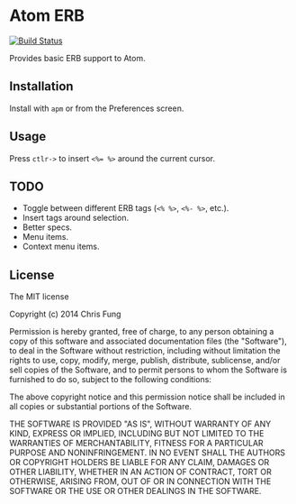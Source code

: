 # Atom ERB

[![Build Status](https://travis-ci.org/aergonaut/atom-erb.svg)](https://travis-ci.org/aergonaut/atom-erb)

Provides basic ERB support to Atom.

## Installation

Install with `apm` or from the Preferences screen.

## Usage

Press `ctlr->` to insert `<%= %>` around the current cursor.

## TODO

- Toggle between different ERB tags (`<% %>`, `<%- %>`, etc.).
- Insert tags around selection.
- Better specs.
- Menu items.
- Context menu items.

## License

The MIT license

Copyright (c) 2014 Chris Fung

Permission is hereby granted, free of charge, to any person obtaining
a copy of this software and associated documentation files (the
"Software"), to deal in the Software without restriction, including
without limitation the rights to use, copy, modify, merge, publish,
distribute, sublicense, and/or sell copies of the Software, and to
permit persons to whom the Software is furnished to do so, subject to
the following conditions:

The above copyright notice and this permission notice shall be
included in all copies or substantial portions of the Software.

THE SOFTWARE IS PROVIDED "AS IS", WITHOUT WARRANTY OF ANY KIND,
EXPRESS OR IMPLIED, INCLUDING BUT NOT LIMITED TO THE WARRANTIES OF
MERCHANTABILITY, FITNESS FOR A PARTICULAR PURPOSE AND
NONINFRINGEMENT. IN NO EVENT SHALL THE AUTHORS OR COPYRIGHT HOLDERS BE
LIABLE FOR ANY CLAIM, DAMAGES OR OTHER LIABILITY, WHETHER IN AN ACTION
OF CONTRACT, TORT OR OTHERWISE, ARISING FROM, OUT OF OR IN CONNECTION
WITH THE SOFTWARE OR THE USE OR OTHER DEALINGS IN THE SOFTWARE.
